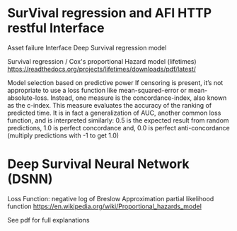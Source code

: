 # SurVival regression  and AFI HTTP restful Interface

Asset failure Interface Deep Survival regression model

Survival regression / Cox's proportional Hazard model (lifetimes)
https://readthedocs.org/projects/lifetimes/downloads/pdf/latest/

Model selection based on predictive power
If censoring is present, it’s not appropriate to use a loss function like mean-squared-error or mean-absolute-loss. Instead, one measure is the concordance-index, also known as the c-index. This measure evaluates the accuracy of the ranking of predicted time. It is in fact a generalization of AUC, another common loss function, and is interpreted similarly:
0.5 is the expected result from random predictions,
1.0 is perfect concordance and,
0.0 is perfect anti-concordance (multiply predictions with -1 to get 1.0)


# Deep Survival Neural Network (DSNN)

Loss Function: negative log of Breslow Approximation partial likelihood function
https://en.wikipedia.org/wiki/Proportional_hazards_model


See pdf for full explanations
